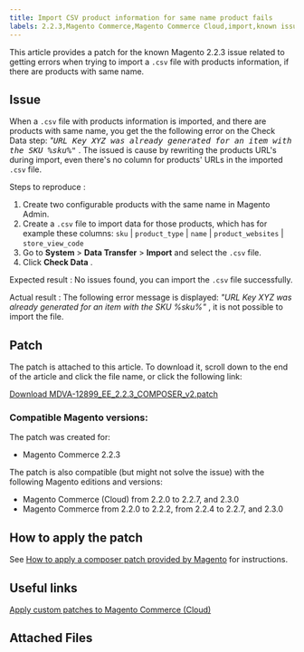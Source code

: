 ```yaml
---
title: Import CSV product information for same name product fails
labels: 2.2.3,Magento Commerce,Magento Commerce Cloud,import,known issues,patch,troubleshooting
---
```


This article provides a patch for the known Magento 2.2.3 issue related to getting errors when trying to import a `.csv` file with products information, if there are products with same name.

## Issue

When a `.csv` file with products information is imported, and there are products with same name, you get the the following error on the Check Data step: *"<tt>URL Key XYZ was already generated for an item with the SKU %sku%"</tt>* . The issued is cause by rewriting the products URL's during import, even there's no column for products' URLs in the imported `.csv` file.

 <span class="wysiwyg-underline">Steps to reproduce</span> :

1. Create two configurable products with the same name in Magento Admin.
1. Create a `.csv` file to import data for those products, which has for example these columns: `sku` | `product_type` | `name` | `product_websites` | `store_view_code` 
1. Go to **System** > **Data Transfer** > **Import** and select the `.csv` file.
1. Click **Check Data** .

 <span class="wysiwyg-underline">Expected result</span> : No issues found, you can import the `.csv` file successfully.

 <span class="wysiwyg-underline">Actual result</span> : The following error message is displayed: *"URL Key XYZ was already generated for an item with the SKU %sku%"* , it is not possible to import the file.

## Patch

The patch is attached to this article. To download it, scroll down to the end of the article and click the file name, or click the following link:

 [Download MDVA-12899\_EE\_2.2.3\_COMPOSER\_v2.patch](https://support.magento.com/hc/en-us/article_attachments/360024448232/MDVA-12899_EE_2.2.3_COMPOSER_v2.patch) 

### Compatible Magento versions:

The patch was created for:

* Magento Commerce 2.2.3

The patch is also compatible (but might not solve the issue) with the following Magento editions and versions:

* Magento Commerce (Cloud) from 2.2.0 to 2.2.7, and 2.3.0
* Magento Commerce from 2.2.0 to 2.2.2, from 2.2.4 to 2.2.7, and 2.3.0

## How to apply the patch

See [How to apply a composer patch provided by Magento](https://support.magento.com/hc/en-us/articles/360028367731) for instructions.

## Useful links

 [Apply custom patches to Magento Commerce (Cloud)](https://devdocs.magento.com/guides/v2.3/cloud/project/project-patch.html) 

## Attached Files
